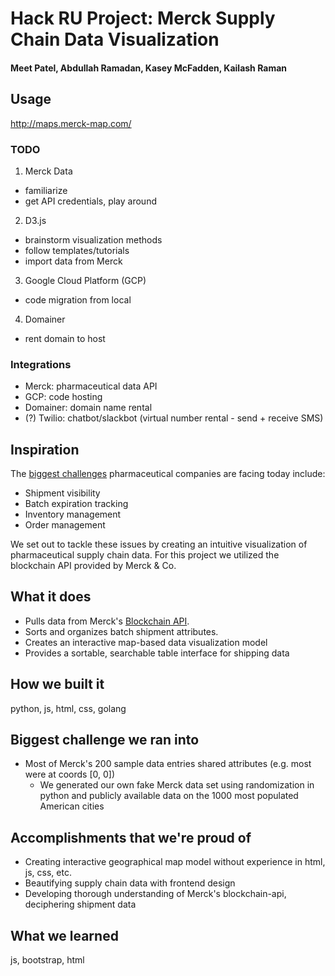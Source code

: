 # Hack RU Project: Merck Supply Chain Data Visualization
#### Meet Patel, Abdullah Ramadan, Kasey McFadden, Kailash Raman

## Usage
http://maps.merck-map.com/

### TODO
1. Merck Data
+ familiarize
+ get API credentials, play around

2. D3.js
+ brainstorm visualization methods
+ follow templates/tutorials
+ import data from Merck

3. Google Cloud Platform (GCP)
+ code migration from local

4. Domainer
+ rent domain to host


### Integrations
- Merck: pharmaceutical data API
- GCP: code hosting
- Domainer: domain name rental
- (?) Twilio: chatbot/slackbot (virtual number rental - send + receive SMS)

## Inspiration
The [biggest challenges](https://www.gtnexus.com/resources/blog-posts/top-10-challenges-global-pharmaceutical-supply-chains) pharmaceutical companies are facing today include: 
+ Shipment visibility
+ Batch expiration tracking
+ Inventory management
+ Order management

We set out to tackle these issues by creating an intuitive visualization of pharmaceutical supply chain data. For this project we utilized the blockchain API provided by Merck & Co.

## What it does
+ Pulls data from Merck's [Blockchain API](https://github.com/merck-hackru/blockchain-api).
+ Sorts and organizes batch shipment attributes.
+ Creates an interactive map-based data visualization model
+ Provides a sortable, searchable table interface for shipping data

## How we built it
python, js, html, css, golang


## Biggest challenge we ran into
* Most of Merck's 200 sample data entries shared attributes (e.g. most were at coords [0, 0])
  * We generated our own fake Merck data set using randomization in python and publicly available data on the 1000 most populated American cities 

## Accomplishments that we're proud of
+ Creating interactive geographical map model without experience in html, js, css, etc.
+ Beautifying supply chain data with frontend design
+ Developing thorough understanding of Merck's blockchain-api, deciphering shipment data 

## What we learned
js, bootstrap, html

